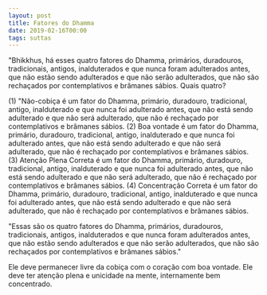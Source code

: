 ```yaml
---
layout: post
title: Fatores do Dhamma
date: 2019-02-16T00:00
tags: suttas
---
```

"Bhikkhus, há esses quatro fatores do Dhamma, primários, duradouros, tradicionais, antigos, inalduterados e que nunca foram adulterados antes, que não estão sendo adulterados e que não serão adulterados, que não são rechaçados por contemplativos e brâmanes sábios. Quais quatro?

(1) "Não-cobiça é um fator do Dhamma, primário, duradouro, tradicional, antigo, inalduterado e que nunca foi adulterado antes, que não está sendo adulterado e que não será adulterado, que não é rechaçado por contemplativos e brâmanes sábios. (2) Boa vontade é um fator do Dhamma, primário, duradouro, tradicional, antigo, inalduterado e que nunca foi adulterado antes, que não está sendo adulterado e que não será adulterado, que não é rechaçado por contemplativos e brâmanes sábios. (3) Atenção Plena Correta é um fator do Dhamma, primário, duradouro, tradicional, antigo, inalduterado e que nunca foi adulterado antes, que não está sendo adulterado e que não será adulterado, que não é rechaçado por contemplativos e brâmanes sábios. (4) Concentração Correta é um fator do Dhamma, primário, duradouro, tradicional, antigo, inalduterado e que nunca foi adulterado antes, que não está sendo adulterado e que não será adulterado, que não é rechaçado por contemplativos e brâmanes sábios.

"Essas são os quatro fatores do Dhamma, primários, duradouros, tradicionais, antigos, inalduterados e que nunca foram adulterados antes, que não estão sendo adulterados e que não serão adulterados, que não são rechaçados por contemplativos e brâmanes sábios."

Ele deve permanecer livre da cobiça com o coração com boa vontade. Ele deve ter atenção plena e unicidade na mente, internamente bem concentrado.


